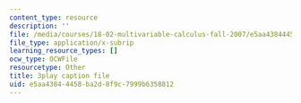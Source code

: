 ```yaml
---
content_type: resource
description: ''
file: /media/courses/18-02-multivariable-calculus-fall-2007/e5aa43844458ba2d8f9c7999b6358812_UZb9hZIAvL4.srt
file_type: application/x-subrip
learning_resource_types: []
ocw_type: OCWFile
resourcetype: Other
title: 3play caption file
uid: e5aa4384-4458-ba2d-8f9c-7999b6358812
---
```

